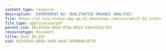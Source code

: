 ```yaml
---
content_type: resource
description: 'EXPERIMENT #2: QUALITATIVE ORGANIC ANALYSIS'
file: https://ol-ocw-studio-app-qa.s3.amazonaws.com/courses/5-32-intermediate-chemical-experimentation-spring-2003/62fa55e38b561e928ad29d3988bc877b_Qual_03.pdf
file_type: application/pdf
parent_uid: b6c351da-484d-4fda-8914-148c42511763
resourcetype: Document
title: Qual_03.pdf
uid: 62fa55e3-8b56-1e92-8ad2-9d3988bc877b
---
```

